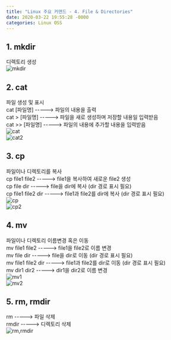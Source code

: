```yaml
---
title: "Linux 주요 커맨드 - 4. File & Directories"
date: 2020-03-22 19:55:28 -0000
categories: Linux OSS
---
```


## 1. mkdir     
디렉토리 생성          
![mkdir](https://user-images.githubusercontent.com/62292136/77247987-689a3280-6c79-11ea-8081-935ec2ea2d59.PNG)     
     
     
     
## 2. cat
파일 생성 및 표시   
cat [파일명]       -----> 파일의 내용을 출력     
cat > [파일명]     -----> 파일을 새로 생성하며 저장할 내용일 입력받음     
cat >> [파일명]    -----> 파일의 내용에 추가할 내용을 입력받음     
![cat](https://user-images.githubusercontent.com/62292136/77248087-2fae8d80-6c7a-11ea-8eba-9446c88fc38d.PNG)     
![cat2](https://user-images.githubusercontent.com/62292136/77248088-31785100-6c7a-11ea-84d0-8d73beea923e.PNG)     
     
     
     
## 3. cp     
파일이나 디렉토리를 복사     
cp file1 file2        -----> file1을 복사하여 새로운 file2 생성     
cp file dir           -----> file을 dir에 복사 (dir 경로 표시 필요)     
cp file1 file2 dir    -----> file1과 file2를 dir에 복사 (dir 경로 표시 필요)     
![cp](https://user-images.githubusercontent.com/62292136/77247793-bca41780-6c77-11ea-9d24-9191ae046d34.PNG)     
![cp2](https://user-images.githubusercontent.com/62292136/77247794-bdd54480-6c77-11ea-919a-6a899c025b31.PNG)     
     
     
     
## 4. mv
파일이나 디렉토리 이름변경 혹은 이동     
mv file1 file2        -----> file1을 file2로 이름 변경     
mv file dir           -----> file을 dir로 이동 (dir 경로 표시 필요)       
mv file1 file2 dir    -----> file1과 file2를 dir로 이동 (dir 경로 표시 필요)        
mv dir1 dir2          -----> dir1을 dir2로 이름 변경     
![mv1](https://user-images.githubusercontent.com/62292136/77247854-5c61a580-6c78-11ea-9c8a-998705b2474d.PNG)     
![mv2](https://user-images.githubusercontent.com/62292136/77247856-64b9e080-6c78-11ea-90f8-55de2d4ea80a.PNG)     
     
     
     
## 5. rm, rmdir
rm     -----> 파일 삭제     
rmdir  -----> 디렉토리 삭제     
![rm,rmdir](https://user-images.githubusercontent.com/62292136/77248029-ad25ce00-6c79-11ea-8c05-403d5f19f8da.PNG)





